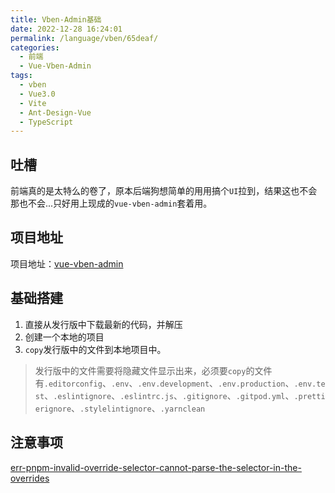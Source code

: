 ```yaml
---
title: Vben-Admin基础
date: 2022-12-28 16:24:01
permalink: /language/vben/65deaf/
categories:
  - 前端
  - Vue-Vben-Admin
tags:
  - vben
  - Vue3.0
  - Vite
  - Ant-Design-Vue
  - TypeScript
---
```


## 吐槽

前端真的是太特么的卷了，原本后端狗想简单的用用搞个`UI`拉到，结果这也不会那也不会...只好用上现成的`vue-vben-admin`套着用。

<!-- more -->

## 项目地址

项目地址：[vue-vben-admin](https://github.com/vbenjs/vue-vben-admin)

## 基础搭建

1. 直接从发行版中下载最新的代码，并解压
2. 创建一个本地的项目
3. `copy`发行版中的文件到本地项目中。
> 发行版中的文件需要将隐藏文件显示出来，必须要`copy`的文件有`.editorconfig`、`.env`、`.env.development`、`.env.production`、`.env.test`、`.eslintignore`、`.eslintrc.js`、`.gitignore`、`.gitpod.yml`、`.prettierignore`、`.stylelintignore`、`.yarnclean`

## 注意事项

[err-pnpm-invalid-override-selector-cannot-parse-the-selector-in-the-overrides](/front/vue/8aee57/#err-pnpm-invalid-override-selector-cannot-parse-the-selector-in-the-overrides)
